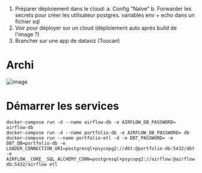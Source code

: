1. Préparer déploiement dans le cloud:
  a. Config "Naïve"
  b. Forwarder les secrets pour créer les utilisateur postgres. variables env + echo dans un fichier sql
2. Voir pour déployer sur un cloud (déploiement auto après build de l'image ?)
3. Brancher sur une app de dataviz (Toucan)

# Archi
![image](https://user-images.githubusercontent.com/82377798/161383439-889080a5-80eb-471d-967c-fa7ca56cc7a0.png)

# Démarrer les services
```
docker-compose run -d --name airflow-db -e AIRFLOW_DB_PASSWORD= airflow-db
docker-compose run -d --name portfolio-db -e AIRFLOW_DB_PASSWORD= db
docker-compose run --name portfolio-etl -d -e DBT_PASSWORD= -e DBT_DB=portfolio-db -e LOADER_CONNECTION_URI=postgresql+psycopg2://dbt:@portfolio-db:5432/dbt  -e AIRFLOW__CORE__SQL_ALCHEMY_CONN=postgresql+psycopg2://airflow:@airflow-db:5432/airflow etl

```
